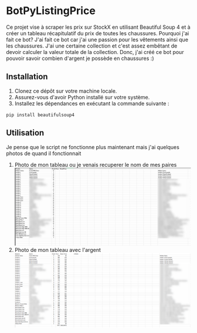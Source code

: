 # BotPyListingPrice

Ce projet vise à scraper les prix sur StockX en utilisant Beautiful Soup 4 et à créer un tableau récapitulatif du prix de toutes les chaussures.
Pourquoi j'ai fait ce bot?
J'ai fait ce bot car j'ai une passion pour les vêtements ainsi que les chaussures. J'ai une certaine collection et c'est assez embêtant de devoir calculer la valeur totale de la collection. Donc, j'ai créé ce bot pour pouvoir savoir combien d'argent je possède en chaussures :)

## Installation

1. Clonez ce dépôt sur votre machine locale.
2. Assurez-vous d'avoir Python installé sur votre système.
3. Installez les dépendances en exécutant la commande suivante :

```shell
pip install beautifulsoup4
```

## Utilisation

Je pense que le script ne fonctionne plus maintenant mais j'ai quelques photos de quand il fonctionnait
1. Photo de mon tableau ou je venais recuperer le nom de mes paires 
   ![Photo de mon tableau ou je venais recuperer le nom de mes paires](photoTableauChaussure.png)
2. Photo de mon tableau avec l'argent
   ![Photo de mon tableau ou je venais mettre le prix des paires et faire le calcule](photoTableauArgent.png)
